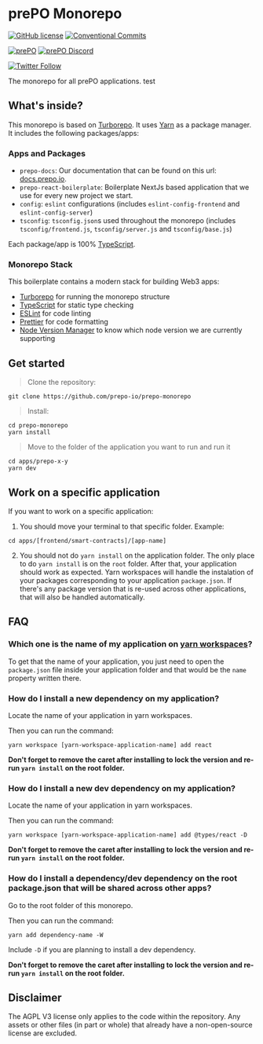 # prePO Monorepo

[![GitHub license](https://img.shields.io/badge/License-GPLv3-blue.svg)](https://github.com/prepo-io/prepo-monorepo/blob/main/LICENSE)
[![Conventional Commits](https://img.shields.io/badge/Conventional%20Commits-1.0.0-yellow.svg)](https://conventionalcommits.org)

[![prePO](https://img.shields.io/badge/Discord-7289DA?style=for-the-badge&logo=discord&logoColor=white)](https://discord.gg/XSQRdJactS)
[![prePO Discord](https://badgen.net/discord/members/XSQRdJactS)](https://discord.gg/XSQRdJactS)

[![Twitter Follow](https://img.shields.io/twitter/follow/prepo_io?style=social&logo=twitter)](https://twitter.com/prepo_io)

The monorepo for all prePO applications.
test
## What's inside?

This monorepo is based on [Turborepo](https://github.com/vercel/turborepo).
It uses [Yarn](https://classic.yarnpkg.com/lang/en/) as a package manager. It includes the following packages/apps:

### Apps and Packages

- `prepo-docs`: Our documentation that can be found on this url: [docs.prepo.io](https://docs.prepo.io/).
- `prepo-react-boilerplate`: Boilerplate NextJs based application that we use for every new project we start.
- `config`: `eslint` configurations (includes `eslint-config-frontend` and `eslint-config-server`)
- `tsconfig`: `tsconfig.json`s used throughout the monorepo (includes `tsconfig/frontend.js`, `tsconfig/server.js` and `tsconfig/base.js`)

Each package/app is 100% [TypeScript](https://www.typescriptlang.org/).

### Monorepo Stack

This boilerplate contains a modern stack for building Web3 apps:

- [Turborepo](https://github.com/vercel/turborepo) for running the monorepo structure
- [TypeScript](https://www.typescriptlang.org/) for static type checking
- [ESLint](https://eslint.org/) for code linting
- [Prettier](https://prettier.io) for code formatting
- [Node Version Manager](https://github.com/nvm-sh/nvm) to know which node version we are currently supporting

## Get started

> Clone the repository:

```
git clone https://github.com/prepo-io/prepo-monorepo
```

> Install:

```
cd prepo-monorepo
yarn install
```

> Move to the folder of the application you want to run and run it

```
cd apps/prepo-x-y
yarn dev
```

## Work on a specific application

If you want to work on a specific application:

1. You should move your terminal to that specific folder. Example:

```
cd apps/[frontend/smart-contracts]/[app-name]
```

2. You should not do `yarn install` on the application folder. The only place to do `yarn install` is on the `root` folder. After that, your application should work as expected.
   Yarn workspaces will handle the instalation of your packages corresponding to your application `package.json`.
   If there's any package version that is re-used across other applications, that will also be handled automatically.

## FAQ

### Which one is the name of my application on [yarn workspaces](https://classic.yarnpkg.com/en/docs/cli/workspace)?

To get that the name of your application, you just need to open the `package.json` file inside your application folder and that would be the `name` property written there.

### How do I install a new dependency on my application?

Locate the name of your application in yarn workspaces.

Then you can run the command:

```
yarn workspace [yarn-workspace-application-name] add react
```

**Don't forget to remove the caret after installing to lock the version and re-run `yarn install` on the root folder.**

### How do I install a new dev dependency on my application?

Locate the name of your application in yarn workspaces.

Then you can run the command:

```
yarn workspace [yarn-workspace-application-name] add @types/react -D
```

**Don't forget to remove the caret after installing to lock the version and re-run `yarn install` on the root folder.**

### How do I install a dependency/dev dependency on the root package.json that will be shared across other apps?

Go to the root folder of this monorepo.

Then you can run the command:

```
yarn add dependency-name -W
```

Include `-D` if you are planning to install a dev dependency.

**Don't forget to remove the caret after installing to lock the version and re-run `yarn install` on the root folder.**

## Disclaimer

The AGPL V3 license only applies to the code within the repository. Any assets or other files (in part or whole) that already have a non-open-source license are excluded.
